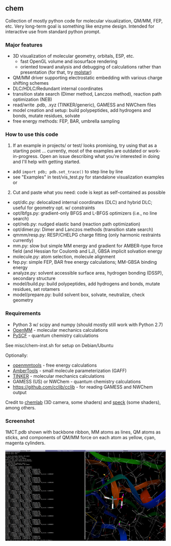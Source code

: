 ## chem ##
Collection of mostly python code for molecular visualization, QM/MM, FEP, etc.  Very long-term goal is something like enzyme design.  Intended for interactive use from standard python prompt.

### Major features ###
- 3D visualization of molecular geometry, orbitals, ESP, etc.
  - fast OpenGL volume and isosurface rendering
  - oriented toward analysis and debugging of calculations rather than presentation (for that, try [molstar](https://github.com/molstar/molstar))
- QM/MM driver supporting electrostatic embedding with various charge shifting schemes
- DLC/HDLC/Redundant internal coordinates
- transition state search (Dimer method, Lanczos method), reaction path optimization (NEB)
- read/write .pdb, .xyz (TINKER/generic), GAMESS and NWChem files
- model creation and setup: build polypeptides, add hydrogens and bonds, mutate residues, solvate
- free energy methods: FEP, BAR, umbrella sampling

### How to use this code ###
1. If an example in projects/ or test/ looks promising, try using that as a starting point ... currently, most of the examples are outdated or work-in-progress.  Open an issue describing what you're interested in doing and I'll help with getting started.
- add `import pdb; pdb.set_trace()` to step line by line
- see "Examples" in test/vis_test.py for standalone visualization examples
or
2. Cut and paste what you need: code is kept as self-contained as possible
 - opt/dlc.py: delocalized internal coordinates (DLC) and hybrid DLC; useful for geometry opt. w/ constraints
 - opt/lbfgs.py: gradient-only BFGS and L-BFGS optimizers (i.e., no line search)
 - opt/neb.py: nudged elastic band (reaction path optimization)
 - opt/dimer.py: Dimer and Lanczos methods (transition state search)
 - qmmm/resp.py: RESP/CHELPG charge fitting (only harmonic restraints currently)
 - mm.py: slow but simple MM energy and gradient for AMBER-type force field (and Hessian for Coulomb and LJ), GBSA implicit solvation energy
 - molecule.py: atom selection, molecule alignment
 - fep.py: simple FEP, BAR free energy calculations; MM-GBSA binding energy
 - analyze.py: solvent accessible surface area, hydrogen bonding (DSSP), secondary structure
 - model/build.py: build polypeptides, add hydrogens and bonds, mutate residues, set rotamers
 - model/prepare.py: build solvent box, solvate, neutralize, check geometry

### Requirements ###
- Python 3 w/ scipy and numpy (should mostly still work with Python 2.7)
- [OpenMM](https://openmm.org/) - molecular mechanics calculations
- [PySCF](https://github.com/sunqm/pyscf) - quantum chemistry calculations

See misc/chem-inst.sh for setup on Debian/Ubuntu

Optionally:
- [openmmtools](https://github.com/choderalab/openmmtools) - free energy calculations
- [AmberTools](https://ambermd.org/AmberTools.php) - small molecule parameterization (GAFF)
- [TINKER](https://dasher.wustl.edu/tinker/) - molecular mechanics calculations
- GAMESS (US) or NWChem - quantum chemistry calculations
- https://github.com/cclib/cclib - for reading GAMESS and NWChem output

Credit to [chemlab](https://github.com/chemlab/chemlab/) (3D camera, some shaders) and [speck](https://github.com/wwwtyro/speck) (some shaders), among others.

### Screenshot ###
1MCT.pdb shown with backbone ribbon, MM atoms as lines, QM atoms as sticks, and components of QM/MM force on each atom as yellow, cyan, magenta cylinders.

![Screenshot](misc/screenshot.png)
